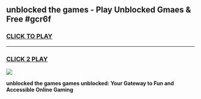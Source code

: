 
## unblocked the games - Play Unblocked Gmaes & Free #gcr6f
<h3>
<a href="https://premium.freeplayer.one?title=unblocked_the_games&ref=03M">CLICK TO PLAY</a></h3>
<hr>

<h3>
<a href="https://premium.freeplayer.one?title=unblocked_the_games&ref=03M">CLICK 2 PLAY</a>
  
</h3>

<a href="https://premium.freeplayer.one?title=unblocked_the_games&ref=03M"><img src="https://clearcache.store/games.png"></a>


**unblocked the games games unblocked: Your Gateway to Fun and Accessible Online Gaming**
